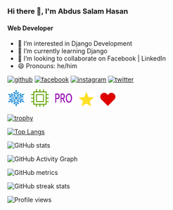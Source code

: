 ### Hi there 👋, I'm Abdus Salam Hasan
#### Web Developer
- 👀 I’m interested in Django Development
- 🌱 I’m currently learning Django
- 💞️ I’m looking to collaborate on Facebook | LinkedIn
- 😄 Pronouns: he/him

[<img src='https://cdn.jsdelivr.net/npm/simple-icons@3.0.1/icons/github.svg' alt='github' height='40'>](https://github.com/Hasan-TechNinja)  [<img src='https://cdn.jsdelivr.net/npm/simple-icons@3.0.1/icons/facebook.svg' alt='facebook' height='40'>](https://www.facebook.com/https://www.facebook.com/mdas.hasanas)  [<img src='https://cdn.jsdelivr.net/npm/simple-icons@3.0.1/icons/instagram.svg' alt='instagram' height='40'>](https://www.instagram.com/https://www.instagram.com/hasanas3p2//)  [<img src='https://cdn.jsdelivr.net/npm/simple-icons@3.0.1/icons/twitter.svg' alt='twitter' height='40'>](https://twitter.com/https://twitter.com/MarketerHasan1)

<a href='https://archiveprogram.github.com/'><img src='https://raw.githubusercontent.com/acervenky/animated-github-badges/master/assets/acbadge.gif' width='40' height='40'></a> <a href='https://docs.github.com/en/developers'><img src='https://raw.githubusercontent.com/acervenky/animated-github-badges/master/assets/devbadge.gif' width='40' height='40'></a> <a href='https://github.com/pricing'><img src='https://raw.githubusercontent.com/acervenky/animated-github-badges/master/assets/pro.gif' width='40' height='40'></a> <a href='https://stars.github.com/'><img src='https://raw.githubusercontent.com/acervenky/animated-github-badges/master/assets/starbadge.gif' width='35' height='35'></a> <a href='https://docs.github.com/en/github/supporting-the-open-source-community-with-github-sponsors'><img src='https://raw.githubusercontent.com/acervenky/animated-github-badges/master/assets/sponsorbadge.gif' width='35' height='35'></a> 

[![trophy](https://github-profile-trophy.vercel.app/?username=Hasan-TechNinja)](https://github.com/ryo-ma/github-profile-trophy)

[![Top Langs](https://github-readme-stats.vercel.app/api/top-langs/?username=Hasan-TechNinja)](https://github.com/anuraghazra/github-readme-stats)

![GitHub stats](https://github-readme-stats.vercel.app/api?username=Hasan-TechNinja&show_icons=true&count_private=true)  

![GitHub Activity Graph](https://activity-graph.herokuapp.com/graph?username=Hasan-TechNinja)  

![GitHub metrics](https://metrics.lecoq.io/Hasan-TechNinja)  

![GitHub streak stats](https://github-readme-streak-stats.herokuapp.com/?user=Hasan-TechNinja)  

![Profile views](https://gpvc.arturio.dev/Hasan-TechNinja)  

<!---
Hasan-TechNinja/Hasan-TechNinja is a ✨ special ✨ repository because its `README.md` (this file) appears on your GitHub profile.
You can click the Preview link to take a look at your changes.
--->
